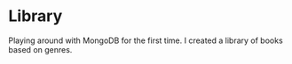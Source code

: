 # Library
Playing around with MongoDB for the first time. I created a library of books based on genres.
